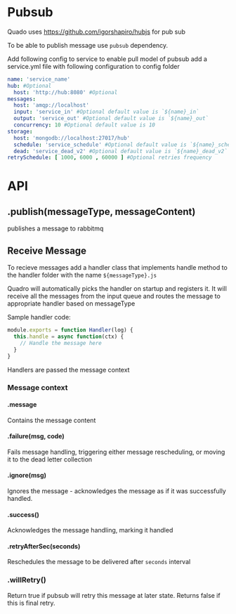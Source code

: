 # Pubsub

Quado uses https://github.com/igorshapiro/hubjs for pub sub

To be able to publish message use `pubsub` dependency.

Add following config to service to enable pull model of pubsub add a service.yml file with following configuration to config folder

```yaml
name: 'service_name'
hub: #Optional
  host: 'http://hub:8080' #Optional
messages:
  host: 'amqp://localhost'
  input: 'service_in' #Optional default value is `${name}_in`
  output: 'service_out' #Optional default value is `${name}_out`
  concurrency: 10 #Optional default value is 10
storage:
  host: 'mongodb://localhost:27017/hub'
  schedule: 'service_schedule' #Optional default value is `${name}_schedule`
  dead: 'service_dead_v2' #Optional default value is `${name}_dead_v2`
retrySchedule: [ 1000, 6000 , 60000 ] #Optional retries frequency   
```

# API

## .publish(messageType, messageContent)
publishes a message to rabbitmq

## Receive Message

To recieve messages add a handler class that implements handle method to the handler folder with the name `${messageType}.js`

Quadro will automatically picks the handler on startup and registers it. It will receive all the messages from the input queue and routes the message to appropriate handler based on messageType

Sample handler code:

```js
module.exports = function Handler(log) {
  this.handle = async function(ctx) {
    // Handle the message here
  }
}
```

Handlers are passed the message context

### Message context

#### .message

Contains the message content

#### .failure(msg, code)

Fails message handling, triggering either message rescheduling, or moving it
to the dead letter collection

#### .ignore(msg)

Ignores the message - acknowledges the message as if it was successfully handled.

#### .success()

Acknowledges the message handling, marking it handled

#### .retryAfterSec(seconds)

Reschedules the message to be delivered after `seconds` interval

### .willRetry()

Return true if pubsub will retry this message at later state. Returns false if
this is final retry.
